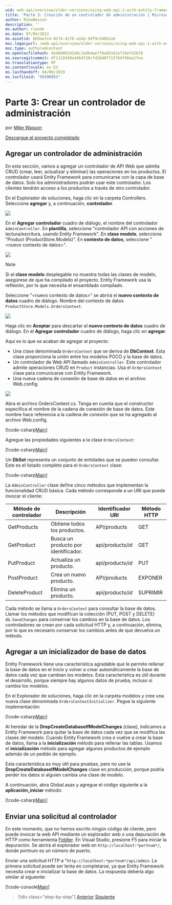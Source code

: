 ```yaml
---
uid: web-api/overview/older-versions/using-web-api-1-with-entity-framework-5/using-web-api-with-entity-framework-part-3
title: 'Parte 3: Creación de un controlador de administración | Microsoft Docs'
author: MikeWasson
description: ''
ms.author: riande
ms.date: 07/04/2012
ms.assetid: 6b9ae3c4-0274-4170-a1bb-9df9c546b2a9
msc.legacyurl: /web-api/overview/older-versions/using-web-api-1-with-entity-framework-5/using-web-api-with-entity-framework-part-3
msc.type: authoredcontent
ms.openlocfilehash: de4bb063d2a6c1bdb4aeffdadb161ef19efd2b78
ms.sourcegitcommit: 0f1119340e4464720cfd16d0ff15764746ea1fea
ms.translationtype: MT
ms.contentlocale: es-ES
ms.lasthandoff: 04/09/2019
ms.locfileid: "59390953"
---
```

# <a name="part-3-creating-an-admin-controller"></a>Parte 3: Crear un controlador de administración

por [Mike Wasson](https://github.com/MikeWasson)

[Descargue el proyecto completado](http://code.msdn.microsoft.com/ASP-NET-Web-API-with-afa30545)

## <a name="add-an-admin-controller"></a>Agregar un controlador de administración

En esta sección, vamos a agregar un controlador de API Web que admita CRUD (crear, leer, actualizar y eliminar) las operaciones en los productos. El controlador usará Entity Framework para comunicarse con la capa de base de datos. Solo los administradores podrán usar este controlador. Los clientes tendrán acceso a los productos a través de otro controlador.

En el Explorador de soluciones, haga clic en la carpeta Controllers. Seleccione **agregar** y, a continuación, **controlador**.

![](using-web-api-with-entity-framework-part-3/_static/image1.png)

En el **Agregar controlador** cuadro de diálogo, el nombre del controlador `AdminController`. En **plantilla**, seleccione &quot;controlador API con acciones de lectura/escritura, usando Entity Framework&quot;. En **clase modelo**, seleccione "Product (ProductStore.Models)". En **contexto de datos**, seleccione "&lt;nuevo contexto de datos&gt;".

![](using-web-api-with-entity-framework-part-3/_static/image2.png)

> [!NOTE]
> Si el **clase modelo** desplegable no muestra todas las clases de modelo, asegúrese de que ha compilado el proyecto. Entity Framework usa la reflexión, por lo que necesita el ensamblado compilado.


Seleccione "&lt;nuevo contexto de datos&gt;" se abrirá el **nuevo contexto de datos** cuadro de diálogo. Nombre del contexto de datos `ProductStore.Models.OrdersContext`.

![](using-web-api-with-entity-framework-part-3/_static/image3.png)

Haga clic en **Aceptar** para descartar el **nuevo contexto de datos** cuadro de diálogo. En el **Agregar controlador** cuadro de diálogo, haga clic en **agregar**.

Aquí es lo que se acaban de agregar al proyecto:

- Una clase denominada `OrdersContext` que se deriva de **DbContext**. Esta clase proporciona la unión entre los modelos POCO y la base de datos.
- Un controlador de Web API llamado `AdminController`. Este controlador admite operaciones CRUD en `Product` instancias. Usa el `OrdersContext` clase para comunicarse con Entity Framework.
- Una nueva cadena de conexión de base de datos en el archivo Web.config.

![](using-web-api-with-entity-framework-part-3/_static/image4.png)

Abra el archivo OrdersContext.cs. Tenga en cuenta que el constructor especifica el nombre de la cadena de conexión de base de datos. Este nombre hace referencia a la cadena de conexión que se ha agregado al archivo Web.config.

[!code-csharp[Main](using-web-api-with-entity-framework-part-3/samples/sample1.cs)]

Agregue las propiedades siguientes a la clase `OrdersContext`:

[!code-csharp[Main](using-web-api-with-entity-framework-part-3/samples/sample2.cs)]

Un **DbSet** representa un conjunto de entidades que se pueden consultar. Este es el listado completo para el `OrdersContext` clase:

[!code-csharp[Main](using-web-api-with-entity-framework-part-3/samples/sample3.cs)]

La `AdminController` clase define cinco métodos que implementan la funcionalidad CRUD básica. Cada método corresponde a un URI que puede invocar el cliente:

| Método de controlador | Descripción | Identificador URI | Método HTTP |
| --- | --- | --- | --- |
| GetProducts | Obtiene todos los productos. | API/products | GET |
| GetProduct | Busca un producto por identificador. | api/products/*id* | GET |
| PutProduct | Actualiza un producto. | api/products/*id* | PUT |
| PostProduct | Crea un nuevo producto. | API/products | EXPONER |
| DeleteProduct | Elimina un producto. | api/products/*id* | SUPRIMIR |

Cada método se llama a `OrdersContext` para consultar la base de datos. Llamar los métodos que modifican la colección (PUT, POST y DELETE) `db.SaveChanges` para conservar los cambios en la base de datos. Los controladores se crean por cada solicitud HTTP y, a continuación, elimina, por lo que es necesario conservar los cambios antes de que devuelva un método.

## <a name="add-a-database-initializer"></a>Agregar a un inicializador de base de datos

Entity Framework tiene una característica agradable que le permite rellenar la base de datos en el inicio y volver a crear automáticamente la base de datos cada vez que cambian los modelos. Esta característica es útil durante el desarrollo, porque siempre hay algunos datos de prueba, incluso si cambia los modelos.

En el Explorador de soluciones, haga clic en la carpeta modelos y cree una nueva clase denominada `OrdersContextInitializer`. Pegue la siguiente implementación:

[!code-csharp[Main](using-web-api-with-entity-framework-part-3/samples/sample4.cs)]

Al heredar de la **DropCreateDatabaseIfModelChanges** (clase), indicamos a Entity Framework para quitar la base de datos cada vez que se modifica las clases del modelo. Cuando Entity Framework crea o vuelve a crear la base de datos, llama a la **inicialización** método para rellenar las tablas. Usamos el **inicialización** método para agregar algunos productos de ejemplo además de un pedido de ejemplo.

Esta característica es muy útil para pruebas, pero no use la **DropCreateDatabaseIfModelChanges** clase en producción, porque podría perder los datos si alguien cambia una clase de modelo.

A continuación, abra Global.asax y agregue el código siguiente a la **aplicación\_iniciar** método:

[!code-csharp[Main](using-web-api-with-entity-framework-part-3/samples/sample5.cs)]

## <a name="send-a-request-to-the-controller"></a>Enviar una solicitud al controlador

En este momento, que no hemos escrito ningún código de cliente, pero puede invocar la web API mediante un explorador web o una depuración de HTTP como herramienta [Fiddler](http://www.fiddler2.com/fiddler2/). En Visual Studio, presione F5 para iniciar la depuración. Se abrirá el explorador web en `http://localhost:*portnum*/`, donde *portnum* es un número de puerto.

Enviar una solicitud HTTP a "`http://localhost:*portnum*/api/admin`. La primera solicitud puede ser lenta en completarse, ya que Entity Framework necesita crear e inicializar la base de datos. La respuesta debería algo similar al siguiente:

[!code-console[Main](using-web-api-with-entity-framework-part-3/samples/sample6.cmd)]

> [!div class="step-by-step"]
> [Anterior](using-web-api-with-entity-framework-part-2.md)
> [Siguiente](using-web-api-with-entity-framework-part-4.md)
